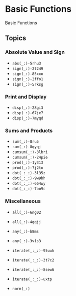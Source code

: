 # Basic Functions

Basic Functions

## Topics

### Absolute Value and Sign
- ``abs(_:)-5rhu3``
- ``sign(_:)-2t249``
- ``sign(_:)-85xxo``
- ``sign(_:)-2ffo1``
- ``sign(_:)-5rksg``

### Print and Display
- ``disp(_:)-28gi3``
- ``disp(_:)-67je7``
- ``disp(_:)-7myqd``

### Sums and Products
- ``sum(_:)-8ru5``
- ``sum(_:)-8qyqj``
- ``cumsum(_:)-3lbri``
- ``cumsum(_:)-24pie``
- ``prod(_:)-1y313``
- ``prod(_:)-7j2to``
- ``dot(_:_:)-3l35z``
- ``dot(_:_:)-9w9hh``
- ``dot(_:_:)-664wy``
- ``dot(_:_:)-7oo9c``

### Miscellaneous

- ``all(_:)-6ng02``
- ``all(_:)-4gqjj``
- ``any(_:)-b8ms``
- ``any(_:)-3v1s3``

- ``iterate(_:_:)-95uuh``
- ``iterate(_:_:)-3t7c2``
- ``iterate(_:_:)-8sew6``
- ``iterate(_:_:)-uxtp``

- ``norm(_:)``

